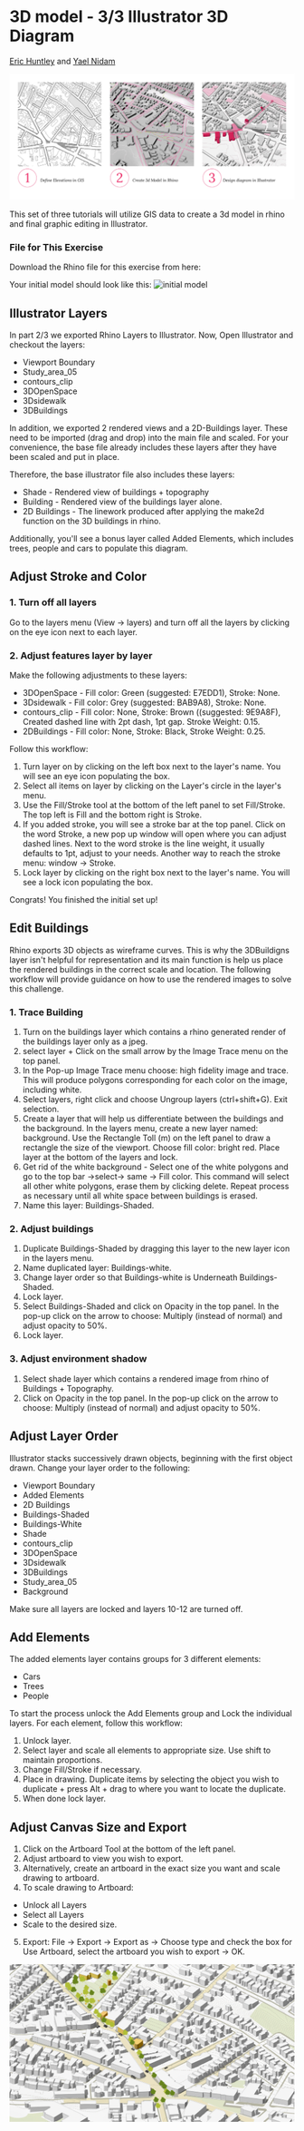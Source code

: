 # 3D model - 3/3 Illustrator 3D Diagram
[Eric Huntley](@ehuntley) and [Yael Nidam](@yaelnidam)

![stages](./images/Stages.jpg)

This set of three tutorials will utilize GIS data to create a 3d model in rhino and final graphic editing in Illustrator.


### File for This Exercise
Download the Rhino file for this exercise from here:

Your initial model should look like this:
![initial model](./images/rhinointro.jpg)

## Illustrator Layers

In part 2/3 we exported Rhino Layers to Illustrator.
Now, Open Illustrator and checkout the layers:
- Viewport Boundary
- Study_area_05
- contours_clip
- 3DOpenSpace
- 3Dsidewalk
- 3DBuildings

In addition, we exported 2 rendered views and a 2D-Buildings layer. These need to be imported (drag and drop) into the main file and scaled. For your convenience, the base file already includes these layers after they have been scaled and put in place.

Therefore, the base illustrator file also includes these layers:
- Shade - Rendered view of buildings + topography
- Building - Rendered view of the buildings layer alone.
- 2D Buildings - The linework produced after applying the make2d function on the 3D buildings in rhino.

Additionally, you'll see a bonus layer called Added Elements, which includes trees, people and cars to populate this diagram.


## Adjust Stroke and Color

### 1. Turn off all layers
Go to the layers menu (View -> layers) and turn off all the layers by clicking on the eye icon next to each layer.

### 2. Adjust features layer by layer
Make the following adjustments to these layers:
- 3DOpenSpace - Fill color: Green (suggested: E7EDD1), Stroke: None.
- 3Dsidewalk - Fill color: Grey (suggested: BAB9A8), Stroke: None.
- contours_clip - Fill color: None, Stroke: Brown ((suggested: 9E9A8F), Created dashed line with 2pt dash, 1pt gap. Stroke Weight: 0.15.
- 2DBuildings - Fill color: None, Stroke: Black, Stroke Weight: 0.25.

Follow this workflow:
1. Turn layer on by clicking on the left box next to the layer's name. You will see an eye icon populating the box.
2. Select all items on layer by clicking on the Layer's circle in the layer's menu.
3. Use the Fill/Stroke tool at the bottom of the left panel to set Fill/Stroke. The top left is Fill and the bottom right is Stroke.
4. If you added stroke, you will see a stroke bar at the top panel.
Click on the word Stroke, a new pop up window will open where you can adjust dashed lines. Next to the word stroke is the line weight, it usually defaults to 1pt, adjust to your needs. Another way to reach the stroke menu: window -> Stroke.
5. Lock layer by clicking on the right box next to the layer's name. You will see a lock icon populating the box.

Congrats! You finished the initial set up!

## Edit Buildings
Rhino exports 3D objects as wireframe curves. This is why the 3DBuildigns layer isn't helpful for representation and its main function is help us place the rendered buildings in the correct scale and location. The following workflow will provide guidance on how to use the rendered images to solve this challenge.

### 1. Trace Building
1. Turn on the buildings layer which contains a rhino generated render of the buildings layer only as a jpeg.
2. select layer + Click on the small arrow by the Image Trace menu on the top panel.
3. In the Pop-up Image Trace menu choose: high fidelity image and trace. This will produce polygons corresponding for each color on the image, including white.
4. Select layers, right click and choose Ungroup layers (ctrl+shift+G). Exit selection.
5. Create a layer that will help us differentiate between the buildings and the background. In the layers menu, create a new layer named: background. Use the Rectangle Toll (m) on the left panel to draw a rectangle the size of the viewport. Choose fill color: bright red. Place layer at the bottom of the layers and lock.
6. Get rid of the white background - Select one of the white polygons and go to the top bar ->select-> same -> Fill color. This command will select all other white polygons, erase them by clicking delete. Repeat process as necessary until all white space between buildings is erased.
7. Name this layer: Buildings-Shaded.

### 2. Adjust buildings

1. Duplicate Buildings-Shaded by dragging this layer to the new layer icon in the layers menu.
2. Name duplicated layer: Buildings-white.
3. Change layer order so that Buildings-white is Underneath Buildings-Shaded.
4. Lock layer.
5. Select Buildings-Shaded and click on Opacity in the top panel. In the pop-up click on the arrow to choose: Multiply (instead of normal) and adjust opacity to 50%.
6. Lock layer.


### 3. Adjust environment shadow
1. Select shade layer which contains a rendered image from rhino of Buildings + Topography.
2. Click on Opacity in the top panel. In the pop-up click on the arrow to choose: Multiply (instead of normal) and adjust opacity to 50%.


## Adjust Layer Order

Illustrator stacks successively drawn objects, beginning with the first object drawn. Change your layer order to the following:

- Viewport Boundary
- Added Elements
- 2D Buildings
- Buildings-Shaded
- Buildings-White
- Shade
- contours_clip
- 3DOpenSpace
- 3Dsidewalk
- 3DBuildings
- Study_area_05
- Background

Make sure all layers are locked and layers 10-12 are turned off.

## Add Elements

The added elements layer contains groups for 3 different elements:
- Cars
- Trees
- People

To start the process unlock the Add Elements group and Lock the individual layers. For each element, follow this workflow:
1. Unlock layer.
2. Select layer and scale all elements to appropriate size. Use shift to maintain proportions.
3. Change Fill/Stroke if necessary.
4. Place in drawing. Duplicate items by selecting the object you wish to duplicate + press Alt + drag to where you want to locate the duplicate.
5. When done lock layer.

## Adjust Canvas Size and Export

1. Click on the Artboard Tool at the bottom of the left panel.
2. Adjust artboard to view you wish to export.
3. Alternatively, create an artboard in the exact size you want and scale drawing to artboard.
4. To scale drawing to Artboard:
- Unlock all Layers
- Select all Layers
- Scale to the desired size.
5. Export: File -> Export -> Export as -> Choose type and check the box for Use Artboard, select the artboard you wish to export -> OK.

![initial model](./images/SomervilleISO2-01.jpg)
